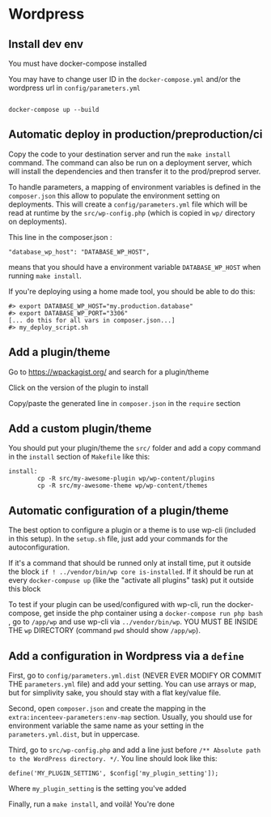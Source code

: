 Wordpress
====

Install dev env
---------------

You must have docker-compose installed

You may have to change user ID in the `docker-compose.yml` and/or the wordpress url in `config/parameters.yml`

<code>
docker-compose up --build
</code>

Automatic deploy in production/preproduction/ci
-----------------------------------------------
Copy the code to your destination server and run the `make install` command. The command can also be run on a deployment server, which will install the dependencies and then transfer it to the prod/preprod server.

To handle parameters, a mapping of environment variables is defined in the `composer.json` this allow to populate the environment setting on deployments. This will create a `config/parameters.yml` file which will be read at runtime by the `src/wp-config.php` (which is copied in `wp/` directory on deployments).

This line in the composer.json :
```
"database_wp_host": "DATABASE_WP_HOST",
```
means that you should have a environment variable `DATABASE_WP_HOST` when running `make install`.

If you're deploying using a home made tool, you should be able to do this:
```
#> export DATABASE_WP_HOST="my.production.database"
#> export DATABASE_WP_PORT="3306"
[... do this for all vars in composer.json...]
#> my_deploy_script.sh
```


Add a plugin/theme
------------------
Go to https://wpackagist.org/ and search for a plugin/theme

Click on the version of the plugin to install

Copy/paste the generated line in `composer.json` in the `require` section



Add a custom plugin/theme
-------------------------
You should put your plugin/theme the `src/` folder and add a copy command in the `install` section of `Makefile` like this:

```
install:
        cp -R src/my-awesome-plugin wp/wp-content/plugins
        cp -R src/my-awesome-theme wp/wp-content/themes
```

Automatic configuration of a plugin/theme
-----------------------------------------
The best option to configure a plugin or a theme is to use wp-cli (included in this setup). In the `setup.sh` file, just add your commands for the autoconfiguration.

If it's a command that should be runned only at install time, put it outside the block `if ! ../vendor/bin/wp core is-installed`.  If it should be run at every `docker-compuse up` (like the "activate all plugins" task) put it outside this block

To test if your plugin can be used/configured with wp-cli, run the docker-compose, get inside the php container using a `docker-compose run php bash` , go to `/app/wp` and use wp-cli via `../vendor/bin/wp`. YOU MUST BE INSIDE THE `wp` DIRECTORY (command `pwd` should show `/app/wp`).

Add a configuration in Wordpress via a `define`
-----------------------------------------------
First, go to `config/parameters.yml.dist` (NEVER EVER MODIFY OR COMMIT THE `parameters.yml` file) and add your setting. You can use arrays or map, but for simplivity sake, you should stay with a flat key/value file.

Second, open `composer.json` and create the mapping in the `extra:incenteev-parameters:env-map` section. Usually, you should use for environment variable the same name as your setting in the `parameters.yml.dist`, but in uppercase.

Third, go to `src/wp-config.php` and add a line just before `/** Absolute path to the WordPress directory. */`. You line should look like this:

```
define('MY_PLUGIN_SETTING', $config['my_plugin_setting']);
```
Where `my_plugin_setting` is the setting you've added

Finally, run a `make install`, and voilà! You're done

